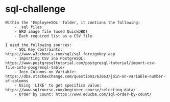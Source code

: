 # sql-challenge
    Within the 'EmployeeSQL' folder, it contians the following:
        - .sql files
        - ERD image file (used QuickDBD)
        - Each required list as a CSV file
        
    I used the following sources:
        - SQL Key Contraints: https://www.w3schools.com/sql/sql_foreignkey.asp
        - Importing CSV ino PostgreSQL: https://www.postgresqltutorial.com/postgresql-tutorial/import-csv-file-into-posgresql-table/
        - Join Columns on Variable: https://dba.stackexchange.com/questions/63663/join-on-variable-number-of-columns
        - Using 'LIKE' to get specifica value: https://www.sqlcourse.com/beginner-course/selecting-data/
        - Order by Count: https://www.educba.com/sql-order-by-count/
        
